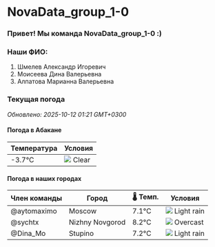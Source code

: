 # NovaData_group_1-0
### Привет! Мы команда NovaData_group_1-0 :)

### Наши ФИО:
1. Шмелев Александр Игоревич
2. Моисеева Дина Валерьевна
3. Алпатова Марианна Валерьевна

### Текущая погода
<!-- WEATHER:START -->
_Обновлено: 2025-10-12 01:21 GMT+0300_

#### Погода в Абакане

| Температура | Условия |
|-------------|----------|
| -3.7°C     | ![](https://cdn.weatherapi.com/weather/64x64/night/113.png) Clear |

#### Погода в наших городах

| Член команды  | Город               | 🌡️ Темп.  | Условия          |
|---------------|---------------------|-----------|--------------------|
| @aytomaximo    | Moscow              |    7.1°C | ![](https://cdn.weatherapi.com/weather/64x64/night/296.png) Light rain   |
| @sychtx        | Nizhny Novgorod     |    8.2°C | ![](https://cdn.weatherapi.com/weather/64x64/night/122.png) Overcast     |
| @Dina_Mo       | Stupino             |    7.2°C | ![](https://cdn.weatherapi.com/weather/64x64/night/296.png) Light rain   |

<!-- WEATHER:END -->
